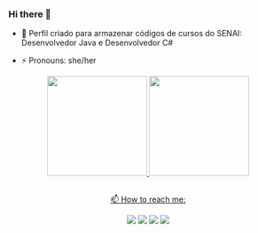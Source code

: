 ### Hi there 👋

- 🌱 Perfil criado para armazenar códigos de cursos do SENAI: Desenvolvedor Java e Desenvolvedor C#

- ⚡ Pronouns: she/her

<div align="center">
  
  <a href="https://github.com/piex19">
  <img height="180em" src="https://github-readme-stats.vercel.app/api?username=piex19&show_icons=true&theme=highcontrast&include_all_commits=true&count_private=true"/>
  <img height="180em" src="https://github-readme-stats.vercel.app/api/top-langs/?username=piex19&layout=compact&langs_count=7&theme=highcontrast"/>
</div>

  ##
  
<div align="center"> 
<p> 📫 How to reach me: </p>
<a href="https://www.linkedin.com/" target="_blank"><img src="https://img.shields.io/badge/-LinkedIn-%230077B5?style=for-the-badge&logo=linkedin&logoColor=white" target="_blank"></a> 
<a href = "mailto:pietra.pinheiro@aluno.senai.br"><img src="https://img.shields.io/badge/-Gmail-%23333?style=for-the-badge&logo=gmail&logoColor=white" target="_blank"></a>
 <a href="https://instagram.com/pietra_paz" target="_blank"><img src="https://img.shields.io/badge/-Instagram-%23E4405F?style=for-the-badge&logo=instagram&logoColor=white" target="_blank"></a>
  <a href="https://www.youtube.com/channel/UCHekKezp7pYrn5FIfoUWOXg" target="_blank"><img src="https://img.shields.io/badge/YouTube-FF0000?style=for-the-badge&logo=youtube&logoColor=white" target="_blank"></a>
</div>
